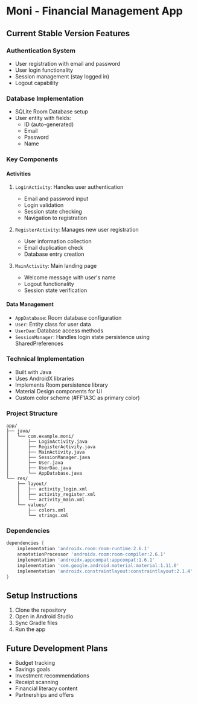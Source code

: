 # Moni - Financial Management App

## Current Stable Version Features

### Authentication System
- User registration with email and password
- User login functionality
- Session management (stay logged in)
- Logout capability

### Database Implementation
- SQLite Room Database setup
- User entity with fields:
  - ID (auto-generated)
  - Email
  - Password
  - Name

### Key Components

#### Activities
1. `LoginActivity`: Handles user authentication
   - Email and password input
   - Login validation
   - Session state checking
   - Navigation to registration

2. `RegisterActivity`: Manages new user registration
   - User information collection
   - Email duplication check
   - Database entry creation

3. `MainActivity`: Main landing page
   - Welcome message with user's name
   - Logout functionality
   - Session state verification

#### Data Management
- `AppDatabase`: Room database configuration
- `User`: Entity class for user data
- `UserDao`: Database access methods
- `SessionManager`: Handles login state persistence using SharedPreferences

### Technical Implementation
- Built with Java
- Uses AndroidX libraries
- Implements Room persistence library
- Material Design components for UI
- Custom color scheme (#FF1A3C as primary color)

### Project Structure
```
app/
├── java/
│   └── com.example.moni/
│       ├── LoginActivity.java
│       ├── RegisterActivity.java
│       ├── MainActivity.java
│       ├── SessionManager.java
│       ├── User.java
│       ├── UserDao.java
│       └── AppDatabase.java
└── res/
    ├── layout/
    │   ├── activity_login.xml
    │   ├── activity_register.xml
    │   └── activity_main.xml
    └── values/
        ├── colors.xml
        └── strings.xml

```
### Dependencies
```gradle
dependencies {
    implementation 'androidx.room:room-runtime:2.6.1'
    annotationProcessor 'androidx.room:room-compiler:2.6.1'
    implementation 'androidx.appcompat:appcompat:1.6.1'
    implementation 'com.google.android.material:material:1.11.0'
    implementation 'androidx.constraintlayout:constraintlayout:2.1.4'
}
```

## Setup Instructions
1. Clone the repository
2. Open in Android Studio
3. Sync Gradle files
4. Run the app

## Future Development Plans
- Budget tracking
- Savings goals
- Investment recommendations
- Receipt scanning
- Financial literacy content
- Partnerships and offers
